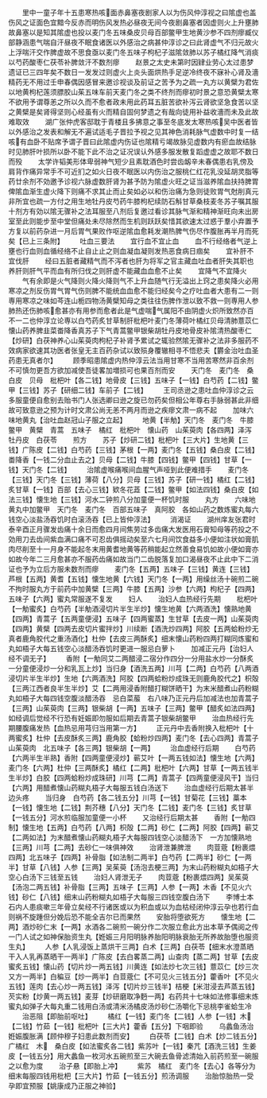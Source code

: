<!-- { "loadSidebar": true } -->
　　里中一童子年十五患寒热咳面赤鼻塞夜剧家人以为伤风仲淳视之曰隂虚也盖伤风之证面色宜黯今反赤而明伤风发热必昼夜无间今夜剧鼻塞者因虚则火上升壅肺故鼻塞以是知其隂虚也投以麦门冬五味桑皮贝母百部鳖甲生地黄沙参不四剂瘳臧仪部静涵患气喘自汗昼夜不眠食诸医以外感治之病甚仲淳诊之曰此肾虚气不归元故火上浮喘汗交作脾虚故不思食亟以麦门冬五味子枸杞子滋隂敛肺以苏子橘红降气消痰以芍药酸枣仁茯苓补脾敛汗不数剂瘳
　　赵景之太史未第时因肄业劳心太过患梦遗证已三四年矣不数日一发发过则虚火上炎头面烘热手足逆冷终夜不寐补心肾及濇精药无不用过壬申春偶因感冒来邀诊视谈及前证之苦予为之疏一丸方以黄檗为君佐以地黄枸杞莲须膘胶山茱五味车前天麦门冬之类不终剂而瘳初时景之意恐黄檗太寒不欲用予谓尊恙之所以久而不愈者政未用此药耳五脏苦欲补泻云肾欲坚急食苦以坚之黄檗是矣肾得坚则心经虽有火而精自固何梦遗之有哉向徒用补益收濇而未及此故难取效
　　湖广张仲虎客邸耽于青楼且多拂意之事至冬底发太寒热咳吴中医者皆以外感治之发表和解无不遍试适毛子晋拉予视之见其神色消耗脉气虚数中时复一结咳有血卧不贴席予谓子晋曰此隂虚内伤证也隂精亏竭故脉见虚数内有瘀血故结脉时见肺肝叶损所以卧不能下此不治之证况误认外感多服发散复蹈虚虚之故耶不数日而殁
　　太学许韬美形体卑弱神气短少且素耽酒色时尝齿衂辛未春偶患右乳傍及肩背作痛异常手不可近扪之如火日夜不眠医以内伤治之服桃仁红花乳没延胡灵脂等药廿余剂不効邀予诊视六脉虚数肝肾为甚予防为隂虚火旺之证当滋养隂血扶持脾胃俾隂血渐生虚火降下则痛不求其止而止矣如必以和伤治痛为急则徒败胃气尅削真元非所宜也疏一方付之用生地牡丹皮芍药牛膝枸杞续防石斛甘草桑枝麦冬苏子嘱其服十剂方有効以隂无骤补之法耳服至八剂后复邀过看诊其脉气渐和精神渐旺向未出房室至此则能步至中堂但痛处未尽除然而生机则跃跃矣惜其欲速太过惑于羣小弃置予方复以前药杂进一月后胃气果败作呕逆隂血愈耗发潮热脾气伤尽作腹胀再半月而死矣【已上三条附】
　　吐血三要法
　　宜行血不宜止血
　　血不行经络者气逆上壅也行血则血循经络不止自止止之则血凝血凝则发热恶食病日痼矣
　　宜补肝不宜伐肝
　　经曰五脏者藏精气而不泻者也肝为将军之官主藏血吐血者肝失其职也养肝则肝气平而血有所归伐之则肝虚不能藏血血愈不止矣
　　宜降气不宜降火
　　气有余即是火气降则火降火降则气不上升血随气行无溢出上窍之患矣降火必用寒凉之剂反伤胃气胃气伤则脾不能统血血愈不能归经矣今之疗吐血者大患有二一则専用寒凉之味如芩连山栀四物汤黄檗知母之类往往伤脾作泄以致不救一则専用人参肺热还伤肺咳愈甚亦有用参而愈者此是气虚喘气属阳不由阴虚火炽所致然亦百不一二也仲淳立论専以白芍药炙甘草制肝枇杷叶麦门冬薄荷叶橘红贝母清肺薏苡仁懐山药养脾韭菜畨降香真苏子下气青蒿鳖甲银柴胡牡丹皮地骨皮补隂清热酸枣仁【炒研】白茯神养心山茱萸肉枸杞子补肾予累试之辄验然隂无骤补之法非多服药不效病家欲速其功医者张皇无主百药杂试以致殒身覆辙相寻不悟悲夫【欝金治吐血圣药患无真者尔】
　　顾季昭患隂虚内热仲淳云法当用甘寒不当用苦寒然非百余剂不可慎勿更吾方欲加减使吾徒畧加増损可也果百剂而安
　　天门冬　麦门冬　桑白皮　贝母　枇杷叶【各二钱】地骨皮【三钱】五味子【一钱】白芍药【二钱】鳖甲【三钱】苏子【研细二钱】车前子【二钱】
　　王司丞逊之患吐血仲淳诊之云多服童便自愈别去贻书门人张选卿曰逊之旋已勿药矣但相公年尊右手脉弱甚此非细故可致意逊之预为计时文肃公尚无恙不两月而逊之疾瘳文肃一病不起
　　加味六味地黄丸【治吐血赵冠山子服之立起】
　　地黄【半觔】天门冬　麦门冬　牛膝　鳖甲　黄檗　青蒿　五味子　橘红　枇杷叶　懐山药　山茱萸肉【各四两】泽泻　牡丹皮　白茯苓
　　煎方
　　苏子【炒研二钱】枇杷叶【三大片】生地黄【三钱】广陈皮【二钱】白芍药【三钱】茅根【一两】麦门冬【五钱】桑白皮【二钱】畨降香【一钱二分血止去之】贝母【二钱】牛膝【四钱】鳖甲【四钱】甘草【一钱】天门冬【二钱】
　　治隂虚喉痛喉间血腥气声哑到此便难措手
　　麦门冬【三钱】天门冬【三钱】薄荷【八分】贝母【三钱】苏子【研一钱】橘红【二钱】炙甘草【一钱】百部【去心三钱】欵冬花蕋【二钱】鳖甲【如法四钱】桑白皮【如法三钱】懐生地【三钱】河水二钟煎八分加童便一杯饥时服
　　丸方
　　六味地黄丸中加鳖甲　天门冬　麦门冬　百部五味子　真阿胶　各如山药之数炼蜜丸每六钱空心淡盐汤吞饥时白滚汤吞【已上皆仲淳法】
　　消渴证
　　湖州庠友张君时泰辛酉正月骤发齿痛十余日而愈四月间焦劳过多齿痛大发医用石膏知母等药投之不効用刀去齿间紫血满口痛不可忍齿俱摇动矣至六七月间饮食益多小便如注状如膏肌肉尽削至十一月身不能起冬末用黄耆地黄等药稍能起立然善食易饥如故小便如膏亦如故今年二三月愈甚亦不服药齿痛如故当门二齿脱落复加口渴昼夜不止此中下二消证也予为立后方服未数剂而瘳
　　麦门冬【五两】五味子【三钱】黄连【三钱】芦根【五两】黄耆【五钱】懐生地黄【六钱】天门冬【一两】用缲丝汤十碗煎二碗不拘时服丸方于前药中加黄檗【三两】牛膝【五两】沙参【六两】枸杞子【四两】五味子【六两】蜜丸常服遂不复发
　　妇人
　　治妇人血热经行先期
　　枇杷叶【一觔蜜炙】白芍药【半觔酒浸切片半生半炒】懐生地黄【六两酒洗】懐熟地黄【四两】青蒿子【五两童便浸】五味子【四两蜜蒸】生甘草【去皮一两】山茱萸肉【四两】黄檗【四两去皮切片蜜拌炒】川续断【酒洗炒四两】阿胶【五两蛤粉炒无真者鹿角胶代之重汤酒化】杜仲【去皮三两酥炙】细末懐山药粉四两打糊同炼蜜和丸如梧子大每五钱空心淡醋汤吞饥时更进一服忌白萝卜
　　加减正元丹【治妇人经不调无子】
　　香附【一觔同艾二两醋浸二宿分作四分一分用盐水炒一分酥炙一分童便浸炒一分和乳瓦上炒】当归身【酒洗五两】川芎【二两】白芍药【八两酒浸切片半生半炒】生地【六两酒洗】阿胶【四两蛤粉炒成珠无则鹿角胶代之】枳殻【三两江西者良半生半炒】艾【二两用浸香附醋打糊饼晒干】为末米醋煮山药粉糊丸如梧子大每四钱空腹淡醋汤吞　忌白菜菔　右八味乃正元丹后加减法也加青蒿子【三两】山茱萸肉【三两】银柴胡【一两】五味子【三两】鳖甲【醋炙如法四两】如经调后觉经不行恐有妊娠即勿服如后期去青蒿子银柴胡鳖甲
　　治血热经行先期腰腹痛发热【血热忌用芎归当用第一方】
　　正元丹中去香附换入枇杷叶【十两蜜炙】杜仲【去皮酥炙三两】鹿角胶【蛤粉炒四两】麦门冬【去心四两】青蒿子　山茱萸肉　北五味子【各三两】银柴胡【一两】
　　治血虚经行后期
　　白芍药【六两半生半熟】香附【四两童便浸炒】蕲艾叶【一两五钱如法】懐生地【六两】麦门冬【六两】杜仲【三两酥炙】橘红【二两】枇杷叶【六两】甘草【一两五钱半生半炒】白胶【四两蛤粉炒成珠研】川芎【二两】青蒿子【四两童便浸风干】当归【六两】用醋煮懐山药糊丸梧子大每服五钱白汤送下
　　治血虚经行后期太甚半边头疼
　　当归身　白芍药【各二钱五分】川芎【一钱】甘菊花【三钱】藁本【一钱】懐生地【二钱】荆芥穗【八分】天门冬【二钱】麦门冬【三钱】炙甘草【一钱五分】河水煎临服加童便一小杯
　　又治经行后期太甚
　　香附【一觔四制】懐生地【五两】白芍药【八两】枳殻【二两】砂仁【二两】阿胶【四两】蕲艾【二两如法】为末醋煮懐山药糊丸梧子大每服四钱空心淡醋汤下　一方加懐熟地【三两】川芎【二两】去砂仁一味俱神效
　　治肾泄兼脾泄
　　肉荳蔲【粉裹煨四两】北五味子【四两】补骨脂【如法制二两半】白芍药【二两半】砂仁【一两半】甘草【八钱】人参【三两】吴茱萸【汤泡去梗三两】为末山药粉糊丸如梧子大空心白汤下三钱至五钱
　　治妇人肾泄无子
　　肉荳蔲【粉裹煨四两】吴茱萸【汤泡二两五钱】补骨脂【三两】五味子【三两】人参【一两】木香【不见火六钱】砂仁【八钱】细末山药粉糊丸如梧子大每服三四钱空腹白汤下
　　李博士本石内人患痰嗽三年骨立矣经不行诸医或以为积血或以为血枯经闭仲淳云孕也若行血则祸不旋踵但分娩后恐不能全吉尔已而果然
　　安胎将堕欲死方
　　懐生地【二两】酒炒砂仁末【一两】水酒各二碗煎一碗分作二次服立愈此方出本草予偶阅之传一门人试之如神保胎资生丸【姙娠三月阳明脉养胎阳明脉衰胎无所养故胎堕也服资生丸】
　　人参【人乳浸饭上蒸烘干三两】白术【三两】白茯苓【细末水澄蒸晒干入人乳再蒸晒干一两半】广陈皮【去白畧蒸二两】山查肉【蒸二两】甘草【去皮蜜炙五钱】懐山药【切片炒一两五钱】川黄连【如法炒七次三钱】薏苡仁【炒三次又方一两半】白稨豆【炒一两半】白荳蔲仁【不可见火三钱五分】藿香叶【不见火五钱】莲肉【去心炒一两五钱】泽泻【切片炒三钱半】桔梗【米泔浸去芦蒸五钱】芡实粉【炒黄一两五钱】麦芽【炒研磨取净麪一两】右药共十七味如法修事细末炼蜜丸如弹子大每丸重二钱用白汤或清米汤橘皮汤炒砂仁汤嚼化下忌桃李雀蛤生冷
　　治恶阻【即胎前呕吐】
　　橘红【一钱】麦门冬【二钱】人参【一钱】木【二钱】竹茹【一钱】枇杷叶【三大片】藿香【五分】下咽即验
　　乌蠡鱼汤治姙娠腹胀满【顾仲穆子妇患此数剂而安】
　　白茯苓【二钱】白术【炒二钱五分】广橘红　木　桑白皮【如法蜜炙各二钱】紫苏叶【一钱】秦芁【酒洗三钱】生姜皮【一钱五分】用大蠡鱼一枚河水五碗煎至三大碗去鱼骨滤清始入前药煎至一碗服之以愈为度
　　治子悬【即胎上冲】
　　紫苏　橘红　麦门冬【去心】各等分为细末每服四钱用枇杷【三大片】竹茹【一钱五分】煎汤调服
　　治胎惊胎热一受孕即宜预服【姚康成乃正服之神验】
